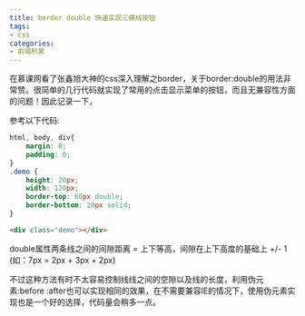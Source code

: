 ```yaml
---
title: border double 快速实现三横线按钮
tags:
- css
categories:
- 前端积累
---
```


在慕课网看了张鑫旭大神的css深入理解之border，关于border:double的用法非常赞。很简单的几行代码就实现了常用的点击显示菜单的按钮，而且无兼容性方面的问题！因此记录一下，

<!-- more -->

参考以下代码:
``` css
html, body, div{
    margin: 0;
    padding: 0;
}
.demo {
    height: 20px;
    width: 120px;
    border-top: 60px double;
    border-bottom: 20px solid;
}

```

``` html
<div class="demo"></div>
```
double属性两条线之间的间隙距离 = 上下等高，间隙在上下高度的基础上 +/- 1 (如：7px = 2px + 3px + 2px)

不过这种方法有时不太容易控制线线之间的空隙以及线的长度，利用伪元素:before :after也可以实现相同的效果，在不需要兼容IE的情况下，使用伪元素实现也是一个好的选择，代码量会稍多一点。
